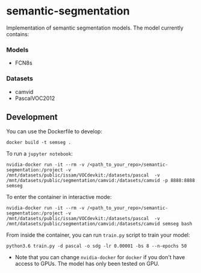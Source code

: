 # semantic-segmentation

Implementation of semantic segmentation models. The model currently contains:

### Models
- FCN8s

### Datasets
- camvid
- PascalVOC2012


## Development

You can use the Dockerfile to develop:
```
docker build -t semseg .
```

To run a `jupyter notebook`:
```
nvidia-docker run -it --rm -v /<path_to_your_repo>/semantic-segmentation:/project -v /mnt/datasets/public/issam/VOCdevkit:/datasets/pascal  -v /mnt/datasets/public/segmentation/camvid:/datasets/camvid -p 8888:8888 semseg
```

To enter the container in interactive mode:
```
nvidia-docker run -it --rm -v /<path_to_your_repo>/semantic-segmentation:/project -v /mnt/datasets/public/issam/VOCdevkit:/datasets/pascal  -v /mnt/datasets/public/segmentation/camvid:/datasets/camvid semseg bash
```

From inside the container, you can run `train.py` script to train your model:
```
python3.6 train.py -d pascal -o sdg -lr 0.00001 -bs 8 --n-epochs 50
```

* Note that you can change `nvidia-docker` for `docker` if you don't have access to GPUs. The model has only been tested on GPU.
